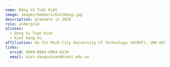 ```yaml
---
name: Đặng Vũ Tuấn Kiệt
image: images/members/KietDang.jpg
description: graduate in 2026
role: undergrad
aliases:
  - Dang Vu Tuan Kiet
  - Kiet Dang Vu
affiliation: Ho Chi Minh City University of Technology (HCMUT), VNU-HCM
links:
  orcid: 0009-0004-0964-8134
  email: kiet.dangvutuan@hcmut.edu.vn
---
```


